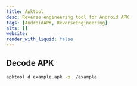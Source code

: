 ```yaml
---
title: Apktool
desc: Reverse engineering tool for Android APK.
tags: [AndroidAPK, ReverseEngineering]
alts: []
website:
render_with_liquid: false
---
```


## Decode APK

```sh
apktool d example.apk -o ./example
```